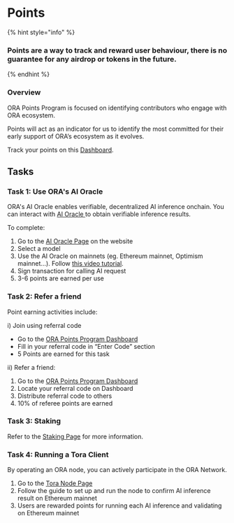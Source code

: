 # Points

{% hint style="info" %}
### Points are a way to track and reward user behaviour, there is no guarantee for any airdrop or tokens in the future. &#x20;
{% endhint %}

### Overview

ORA Points Program is focused on identifying contributors who engage with ORA ecosystem.&#x20;

Points will act as an indicator for us to identify the most committed for their early support of ORA’s ecosystem as it evolves.

Track your points on this [Dashboard](https://www.ora.io/app/tasks/dashboard).

## Tasks

### Task 1: Use ORA's AI Oracle <a href="#heading-task-2-use-ora-onchain-ai-oracle" id="heading-task-2-use-ora-onchain-ai-oracle"></a>

ORA's AI Oracle enables verifiable, decentralized AI inference onchain. You can interact with [AI Oracle ](https://app.gitbook.com/o/rWlGmOlOvnmpt08RvxKm/s/llyHj70MVMOxu2WT7tZv/)to obtain verifiable inference results.

To complete:

1. Go to the [AI Oracle Page](https://www.ora.io/app/opml/models) on the website
2. Select a model
3. Use the AI Oracle on mainnets (eg. Ethereum mainnet, Optimism mainnet…). Follow [this video tutorial](https://www.youtube.com/watch?v=8fcJbeKN1uM).
4. Sign transaction for calling AI request
5. 3-6 points are earned per use

### Task 2: Refer a friend <a href="#heading-task-3-referral" id="heading-task-3-referral"></a>

Point earning activities include:

&#x20;i) Join using referral code&#x20;

* Go to the [ORA Points Program Dashboard](https://www.ora.io/app/tasks/dashboard)
* Fill in your referral code in “Enter Code” section
* 5 Points are earned for this task

ii) Refer a friend:

1. Go to the [ORA Points Program Dashboard](https://www.ora.io/app/tasks/dashboard)
2. Locate your referral code on Dashboard
3. Distribute referral code to others
4. 10% of referee points are earned

### Task 3: Staking

Refer to the [Staking Page](staking.md) for more information.

### Task 4: Running a Tora Client

By operating an ORA node, you can actively participate in the ORA Network.

1. Go to the [Tora Node Page](../the-ora-network/node-operator-guide/tora-validator-client.md)
2. Follow the guide to set up and run the node to confirm AI inference result on Ethereum mainnet
3. Users are rewarded points for running each AI inference and validating on Ethereum mainnet
